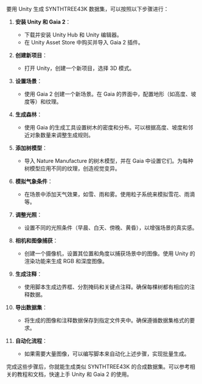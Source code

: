 要用 Unity 生成 SYNTHTREE43K 数据集，可以按照以下步骤进行：

1. **安装 Unity 和 Gaia 2**：
   - 下载并安装 Unity Hub 和 Unity 编辑器。
   - 在 Unity Asset Store 中购买并导入 Gaia 2 插件。

2. **创建新项目**：
   - 打开 Unity，创建一个新项目，选择 3D 模式。

3. **设置场景**：
   - 使用 Gaia 2 创建一个新场景。在 Gaia 的界面中，配置地形（如高度、坡度等）和纹理。

4. **生成森林**：
   - 使用 Gaia 的生成工具设置树木的密度和分布。可以根据高度、坡度和邻近对象数量来调整生成规则。

5. **添加树模型**：
   - 导入 Nature Manufacture 的树木模型，并在 Gaia 中设置它们。为每种树模型应用不同的纹理，创造视觉变异。

6. **模拟气象条件**：
   - 在场景中添加天气效果，如雪、雨和雾。使用粒子系统来模拟雪花、雨滴等。

7. **调整光照**：
   - 设置不同的光照条件（早晨、白天、傍晚、黄昏），以增强场景的真实感。

8. **相机和图像捕获**：
   - 创建一个摄像机，设置其位置和角度以捕获场景中的图像。使用 Unity 的渲染功能来生成 RGB 和深度图像。

9. **生成注释**：
   - 使用脚本生成边界框、分割掩码和关键点注释。确保每棵树都有相应的注释数据。

10. **导出数据集**：
    - 将生成的图像和注释数据保存到指定文件夹中。确保遵循数据集格式的要求。

11. **自动化流程**：
    - 如果需要大量图像，可以编写脚本来自动化上述步骤，实现批量生成。

完成这些步骤后，你就能生成类似 SYNTHTREE43K 的合成数据集。可以参考相关的教程和文档，快速上手 Unity 和 Gaia 2 的使用。